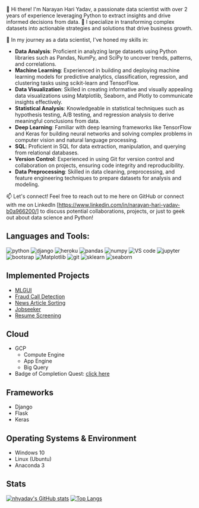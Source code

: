 👋 Hi there! I'm Narayan Hari Yadav, a passionate data scientist with over 2 years of experience leveraging Python to extract insights and drive informed decisions from data. 
🚀 I specialize in transforming complex datasets into actionable strategies and solutions that drive business growth.

🔬 In my journey as a data scientist, I've honed my skills in:

- **Data Analysis**: Proficient in analyzing large datasets using Python libraries such as Pandas, NumPy, and SciPy to uncover trends, patterns, and correlations.
- **Machine Learning**: Experienced in building and deploying machine learning models for predictive analytics, classification, regression, and clustering tasks using scikit-learn and TensorFlow.
- **Data Visualization**: Skilled in creating informative and visually appealing data visualizations using Matplotlib, Seaborn, and Plotly to communicate insights effectively.
- **Statistical Analysis**: Knowledgeable in statistical techniques such as hypothesis testing, A/B testing, and regression analysis to derive meaningful conclusions from data.
- **Deep Learning**: Familiar with deep learning frameworks like TensorFlow and Keras for building neural networks and solving complex problems in computer vision and natural language processing.
- **SQL**: Proficient in SQL for data extraction, manipulation, and querying from relational databases.
- **Version Control**: Experienced in using Git for version control and collaboration on projects, ensuring code integrity and reproducibility.
- **Data Preprocessing**: Skilled in data cleaning, preprocessing, and feature engineering techniques to prepare datasets for analysis and modeling.


📫 Let's connect! Feel free to reach out to me here on GitHub or connect with me on LinkedIn [https://www.linkedin.com/in/narayan-hari-yadav-b0a966200/] to discuss potential collaborations, projects, or just to geek out about data science and Python!


## Languages and Tools:
<a><img src="https://img.shields.io/static/v1?label=3&message=Python&color=green&style=flat&logo=python" alt="python"></a>
<a><img src="https://img.shields.io/static/v1?label=framework&message=Django&color=green&style=flat&logo=django" alt="django"></a>
<a><img src="https://img.shields.io/static/v1?label=2&message=Heroku&color=green&style=flat&logo=heroku" alt="heroku"></a>
<a><img src="https://img.shields.io/static/v1?label=lib&message=Pandas&color=green&style=flat&logo=pandas" alt="pandas"></a>
<a><img src="https://img.shields.io/static/v1?label=lib&message=Numpy&color=green&style=flat&logo=numpy" alt="numpy"></a>
<a><img src="https://img.shields.io/static/v1?label=editor&message=VS code&color=green&style=flat&logo=vs" alt="VS code"></a>
<a><img src="https://img.shields.io/static/v1?label=notebook&message=jupyter notebook&color=green&style=flat&logo=jupyter" alt="jupyter"></a>
<a><img src="https://img.shields.io/static/v1?label=markup&message=Bootstrap&color=green&style=flat&logo=bootstrap" alt="bootsrap"></a>
<a><img src="https://img.shields.io/static/v1?label=lib&message=Matplotlib&color=green&style=flat&logo=matplotlib" alt="Matplotlib"></a>
<a><img src="https://img.shields.io/static/v1?label=version control&message=Git&color=green&style=flat&logo=git" alt="git"></a>
<a><img src="https://img.shields.io/static/v1?label=lib&message=Sklearn&color=green&style=flat&logo=sklearn" alt="sklearn"></a>
<a><img src="https://img.shields.io/static/v1?label=lib&message=Seaborn&color=green&style=flat&logo=seaborn" alt="seaborn"></a>

## Implemented Projects
- [MLGUI](https://mlgui-e219d.web.app/)
- [Fraud Call Detection](https://github.com/nhyadav/fraud-call-detection-app.git)
- [News Article Sorting](https://github.com/nhyadav/News-Article-Sorting.git)
- [Jobseeker](https://github.com/nhyadav/Apanajobportal.git)
- [Resume Screening](https://github.com/nhyadav/mock-interview-with-AI.git)

## Cloud
- GCP
  - Compute Engine
  - App Engine
  - Big Query
- Badge of Completion Quest: [click here](https://google.qwiklabs.com/public_profiles/181aab30-47a0-4220-8f85-2e22fb588ff3)

## Frameworks
- Django
- Flask
- Keras

## Operating Systems & Environment
- Windows 10
- Linux (Ubuntu)
- Anaconda 3

## Stats
[![nhyadav's GitHub stats](https://github-readme-stats.vercel.app/api?username=nhyadav&show_icons=true&theme=radical)](https://github.com/nhyadav/github-readme-stats) [![Top Langs](https://github-readme-stats.vercel.app/api/top-langs/?username=nhyadav&hide=javascript&layout=compact)](https://github.com/nhyadav/github-readme-stats)
